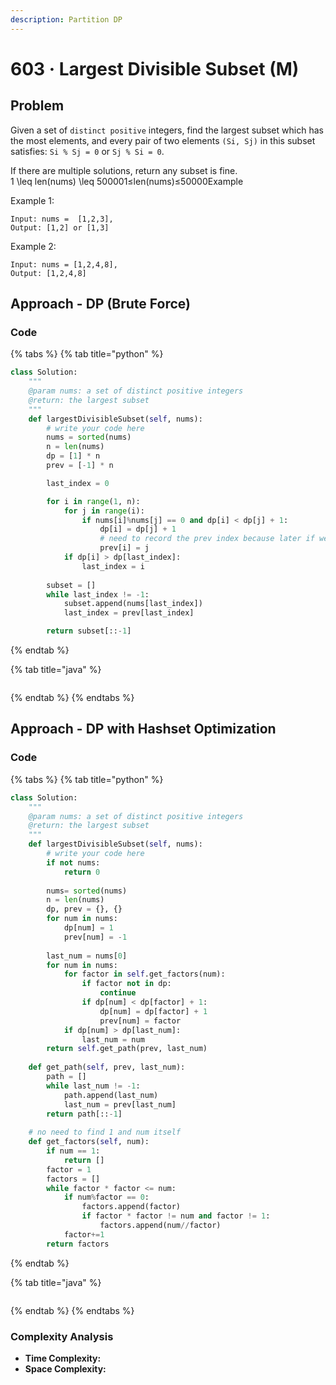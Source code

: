 ```yaml
---
description: Partition DP
---
```


# 603 · Largest Divisible Subset \(M\)

## Problem

Given a set of `distinct positive` integers, find the largest subset which has the most elements, and every pair of two elements `(Si, Sj)` in this subset satisfies: `Si % Sj = 0` or `Sj % Si = 0`.

If there are multiple solutions, return any subset is fine.  
1 \leq len\(nums\) \leq 500001≤len\(nums\)≤50000Example

Example 1:

```text
Input: nums =  [1,2,3], 
Output: [1,2] or [1,3]
```

Example 2:

```text
Input: nums = [1,2,4,8], 
Output: [1,2,4,8]
```

## Approach - DP \(Brute Force\)

### Code

{% tabs %}
{% tab title="python" %}
```python
class Solution:
    """
    @param nums: a set of distinct positive integers
    @return: the largest subset 
    """
    def largestDivisibleSubset(self, nums):
        # write your code here
        nums = sorted(nums)
        n = len(nums)
        dp = [1] * n
        prev = [-1] * n

        last_index = 0

        for i in range(1, n):
            for j in range(i):
                if nums[i]%nums[j] == 0 and dp[i] < dp[j] + 1:
                    dp[i] = dp[j] + 1
                    # need to record the prev index because later if we want to trace back the set values
                    prev[i] = j
            if dp[i] > dp[last_index]:
                last_index = i
        
        subset = []
        while last_index != -1:
            subset.append(nums[last_index])
            last_index = prev[last_index]

        return subset[::-1]
```
{% endtab %}

{% tab title="java" %}
```java

```
{% endtab %}
{% endtabs %}

## Approach - DP with Hashset Optimization

### Code

{% tabs %}
{% tab title="python" %}
```python
class Solution:
    """
    @param nums: a set of distinct positive integers
    @return: the largest subset 
    """
    def largestDivisibleSubset(self, nums):
        # write your code here
        if not nums:
            return 0
        
        nums= sorted(nums)
        n = len(nums)
        dp, prev = {}, {}
        for num in nums:
            dp[num] = 1
            prev[num] = -1
        
        last_num = nums[0]
        for num in nums:
            for factor in self.get_factors(num):
                if factor not in dp:
                    continue
                if dp[num] < dp[factor] + 1:
                    dp[num] = dp[factor] + 1
                    prev[num] = factor
            if dp[num] > dp[last_num]:
                last_num = num
        return self.get_path(prev, last_num)
    
    def get_path(self, prev, last_num):
        path = []
        while last_num != -1:
            path.append(last_num)
            last_num = prev[last_num]
        return path[::-1]
    
    # no need to find 1 and num itself
    def get_factors(self, num):
        if num == 1:
            return []
        factor = 1
        factors = []
        while factor * factor <= num:
            if num%factor == 0:
                factors.append(factor)
                if factor * factor != num and factor != 1:
                    factors.append(num//factor)
            factor+=1
        return factors

```
{% endtab %}

{% tab title="java" %}
```

```
{% endtab %}
{% endtabs %}

### Complexity Analysis

* **Time Complexity:**
* **Space Complexity:**

